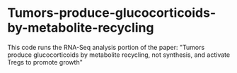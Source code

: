 # Tumors-produce-glucocorticoids-by-metabolite-recycling
This code runs the RNA-Seq analysis portion of the paper: "Tumors produce glucocorticoids by metabolite recycling, not synthesis, and activate Tregs to promote growth"
